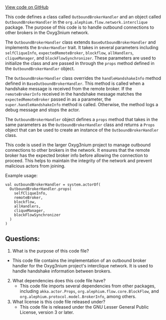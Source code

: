 [View code on GitHub](https://github.com/alephium/alephium/flow/src/main/scala/org/alephium/flow/network/interclique/OutboundBrokerHandler.scala)

This code defines a class called `OutboundBrokerHandler` and an object called `OutboundBrokerHandler` in the `org.alephium.flow.network.interclique` package. The purpose of this code is to handle outbound connections to other brokers in the Oxyg3nium network. 

The `OutboundBrokerHandler` class extends `BaseOutboundBrokerHandler` and implements the `BrokerHandler` trait. It takes in several parameters including `selfCliqueInfo`, `expectedRemoteBroker`, `blockflow`, `allHandlers`, `cliqueManager`, and `blockFlowSynchronizer`. These parameters are used to initialize the class and are passed in through the `props` method defined in the `OutboundBrokerHandler` object. 

The `OutboundBrokerHandler` class overrides the `handleHandshakeInfo` method defined in `BaseOutboundBrokerHandler`. This method is called when a handshake message is received from the remote broker. If the `remoteBrokerInfo` received in the handshake message matches the `expectedRemoteBroker` passed in as a parameter, the `super.handleHandshakeInfo` method is called. Otherwise, the method logs a debug message and stops the actor. 

The `OutboundBrokerHandler` object defines a `props` method that takes in the same parameters as the `OutboundBrokerHandler` class and returns a `Props` object that can be used to create an instance of the `OutboundBrokerHandler` class. 

This code is used in the larger Oxyg3nium project to manage outbound connections to other brokers in the network. It ensures that the remote broker has the expected broker info before allowing the connection to proceed. This helps to maintain the integrity of the network and prevent malicious actors from joining. 

Example usage:
```
val outboundBrokerHandler = system.actorOf(
  OutboundBrokerHandler.props(
    selfCliqueInfo,
    remoteBroker,
    blockflow,
    allHandlers,
    cliqueManager,
    blockFlowSynchronizer
  )
)
```
## Questions: 
 1. What is the purpose of this code file?
   - This code file contains the implementation of an outbound broker handler for the Oxyg3nium project's interclique network. It is used to handle handshake information between brokers.
2. What dependencies does this code file have?
   - This code file imports several dependencies from other packages, including `akka.actor.Props`, `org.alephium.flow.core.BlockFlow`, and `org.alephium.protocol.model.BrokerInfo`, among others.
3. What license is this code file released under?
   - This code file is released under the GNU Lesser General Public License, version 3 or later.